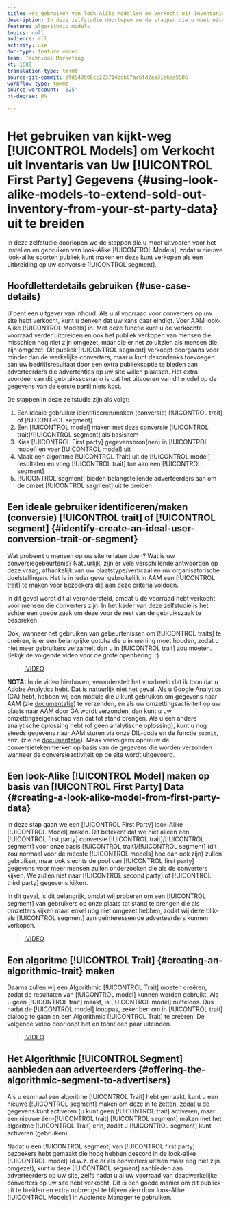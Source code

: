 ```yaml
---
title: Het gebruiken van look-Alike Modellen om Verkocht uit Inventaris van Uw Gegevens van de Eerste Partij uit te breiden
description: In deze zelfstudie doorlopen we de stappen die u moet uitvoeren om modellen op te zetten en te gebruiken die er uitzien als model, zodat u een nieuw soort publiek kunt maken dat er hetzelfde uitziet en deze als een uitbreiding op uw conversiesegment kunt verkopen.
feature: algorithmic models
topics: null
audience: all
activity: use
doc-type: feature video
team: Technical Marketing
kt: 1688
translation-type: tm+mt
source-git-commit: dfd549508cc223714bdb07ac6fd2aa31e6ca5586
workflow-type: tm+mt
source-wordcount: '825'
ht-degree: 0%

---
```



# Het gebruiken van kijkt-weg [!UICONTROL Models] om Verkocht uit Inventaris van Uw [!UICONTROL First Party] Gegevens {#using-look-alike-models-to-extend-sold-out-inventory-from-your-st-party-data} uit te breiden

In deze zelfstudie doorlopen we de stappen die u moet uitvoeren voor het instellen en gebruiken van look-Alike [!UICONTROL Models], zodat u nieuwe look-alike soorten publiek kunt maken en deze kunt verkopen als een uitbreiding op uw conversie [!UICONTROL segment].

## Hoofdletterdetails gebruiken {#use-case-details}

U bent een uitgever van inhoud. Als u al voorraad voor converters op uw site hebt verkocht, kunt u denken dat uw kans daar eindigt. Voer AAM look-Alike [!UICONTROL Models] in. Met deze functie kunt u de verkochte voorraad verder uitbreiden en ook het publiek verkopen van mensen die misschien nog niet zijn omgezet, maar die er net zo uitzien als mensen die zijn omgezet. Dit publiek [!UICONTROL segment] verkoopt doorgaans voor minder dan de werkelijke converters, maar u kunt desondanks toevoegen aan uw bedrijfsresultaat door een extra publieksoptie te bieden aan adverteerders die advertenties op uw site willen plaatsen. Het extra voordeel van dit gebruiksscenario is dat het uitvoeren van dit model op de gegevens van de eerste partij niets kost.

De stappen in deze zelfstudie zijn als volgt:

1. Een ideale gebruiker identificeren/maken (conversie) [!UICONTROL trait] of [!UICONTROL segment]
1. Een [!UICONTROL model] maken met deze conversie [!UICONTROL trait]/[!UICONTROL segment] als basisitem
1. Kies [!UICONTROL First party] gegevensbron(nen) in [!UICONTROL model] en voer [!UICONTROL model] uit
1. Maak een algoritme [!UICONTROL Trait] uit de [!UICONTROL model] resultaten en voeg [!UICONTROL trait] toe aan een [!UICONTROL segment]
1. [!UICONTROL segment] bieden belangstellende adverteerders aan om de omzet [!UICONTROL segment] uit te breiden

## Een ideale gebruiker identificeren/maken (conversie) [!UICONTROL trait] of [!UICONTROL segment] {#identify-create-an-ideal-user-conversion-trait-or-segment}

Wat probeert u mensen op uw site te laten doen? Wat is uw conversiegebeurtenis? Natuurlijk, zijn er vele verschillende antwoorden op deze vraag, afhankelijk van uw plaatstype/verticaal en uw organisatorische doelstellingen. Het is in ieder geval gebruikelijk in AAM een [!UICONTROL trait] te maken voor bezoekers die aan deze criteria voldoen.

In dit geval wordt dit al verondersteld, omdat u de voorraad hebt verkocht voor mensen die converters zijn. In het kader van deze zelfstudie is het echter een goede zaak om deze voor de rest van de gebruikszaak te bespreken.

Ook, wanneer het gebruiken van gebeurtenissen om [!UICONTROL traits] te creëren, is er een belangrijke gotcha die u in mening moet houden, zodat u niet meer gebruikers verzamelt dan u in [!UICONTROL trait] zou moeten. Bekijk de volgende video voor de grote openbaring. :)

>[!VIDEO](https://video.tv.adobe.com/v/23431/?quality=12)

**NOTA:** In de video hierboven, veronderstelt het voorbeeld dat ik toon dat u Adobe Analytics hebt. Dat is natuurlijk niet het geval. Als u Google Analytics (GA) hebt, hebben wij een module die u kunt gebruiken om gegevens naar AAM (zie [documentatie](https://marketing.adobe.com/resources/help/en_US/aam/dil-google-universal-analytics.html)) te verzenden, en als uw omzettingsactiviteit op uw plaats naar AAM door GA wordt verzonden, dan kunt u uw omzettingseigenschap van dat tot stand brengen. Als u een andere analytische oplossing hebt (of geen analytische oplossing), kunt u nog steeds gegevens naar AAM sturen via onze DIL-code en de functie `submit`, enz. (zie de [documentatie](https://marketing.adobe.com/resources/help/en_US/aam/c_dil.html)). Maak vervolgens opnieuw de conversietekenmerken op basis van de gegevens die worden verzonden wanneer de conversieactiviteit op de site wordt uitgevoerd.

## Een look-Alike [!UICONTROL Model] maken op basis van [!UICONTROL First Party] Data {#creating-a-look-alike-model-from-first-party-data}

In deze stap gaan we een [!UICONTROL First Party] look-Alike [!UICONTROL Model] maken. Dit betekent dat we niet alleen een [!UICONTROL first party] conversie [!UICONTROL trait]/[!UICONTROL segment] voor onze basis [!UICONTROL trait]/[!UICONTROL segment] (dit zou normaal voor de meeste [!UICONTROL models] hoe dan ook zijn) zullen gebruiken, maar ook slechts de pool van [!UICONTROL first party] gegevens voor meer mensen zullen onderzoeken die als de converters kijken. We zullen niet naar [!UICONTROL second party] of [!UICONTROL third party] gegevens kijken.

In dit geval, is dit belangrijk, omdat wij proberen om een [!UICONTROL segment] van gebruikers op onze plaats tot stand te brengen die als omzetters kijken maar enkel nog niet omgezet hebben, zodat wij deze blik-als [!UICONTROL segment] aan geïnteresseerde adverteerders kunnen verkopen.

>[!VIDEO](https://video.tv.adobe.com/v/23504/?quality-12)

## Een algoritme [!UICONTROL Trait] {#creating-an-algorithmic-trait} maken

Daarna zullen wij een Algorithmic [!UICONTROL Trait] moeten creëren, zodat de resultaten van [!UICONTROL model] kunnen worden gebruikt. Als u geen [!UICONTROL trait] maakt, is [!UICONTROL model] nutteloos. Dus nadat de [!UICONTROL model] looppas, zeker ben om in [!UICONTROL trait] dialoog te gaan en een Algorithmic [!UICONTROL Trait] te creëren. De volgende video doorloopt het en toont een paar uiteinden.

>[!VIDEO](https://video.tv.adobe.com/v/23523/?quality=12)

## Het Algorithmic [!UICONTROL Segment] aanbieden aan adverteerders {#offering-the-algorithmic-segment-to-advertisers}

Als u eenmaal een algoritme [!UICONTROL Trait] hebt gemaakt, kunt u een nieuwe [!UICONTROL segment] maken om deze in te zetten, zodat u de gegevens kunt activeren (u kunt geen [!UICONTROL trait] activeren, maar een nieuwe één-[!UICONTROL trait] [!UICONTROL segment] maken met het algoritme [!UICONTROL Trait] erin, zodat u [!UICONTROL segment] kunt activeren (gebruiken).

Nadat u een [!UICONTROL segment] van [!UICONTROL first party] bezoekers hebt gemaakt die hoog hebben gescord in de look-alike [!UICONTROL model] (d.w.z. die er als converters uitzien maar nog niet zijn omgezet), kunt u deze [!UICONTROL segment] aanbieden aan adverteerders op uw site, zelfs nadat u al uw voorraad van daadwerkelijke converters op uw site hebt verkocht. Dit is een goede manier om dit publiek uit te breiden en extra opbrengst te blijven zien door look-Alike [!UICONTROL Models] in Audience Manager te gebruiken.
